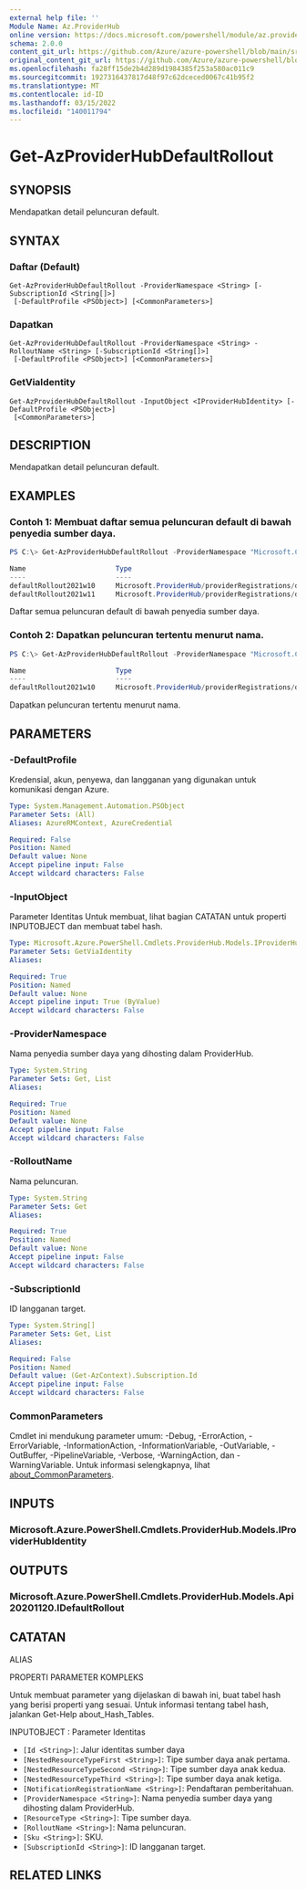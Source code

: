 ```yaml
---
external help file: ''
Module Name: Az.ProviderHub
online version: https://docs.microsoft.com/powershell/module/az.providerhub/get-azproviderhubdefaultrollout
schema: 2.0.0
content_git_url: https://github.com/Azure/azure-powershell/blob/main/src/ProviderHub/help/Get-AzProviderHubDefaultRollout.md
original_content_git_url: https://github.com/Azure/azure-powershell/blob/main/src/ProviderHub/help/Get-AzProviderHubDefaultRollout.md
ms.openlocfilehash: fa28ff15de2b4d289d1984385f253a580ac011c9
ms.sourcegitcommit: 1927316437817d48f97c62dceced0067c41b95f2
ms.translationtype: MT
ms.contentlocale: id-ID
ms.lasthandoff: 03/15/2022
ms.locfileid: "140011794"
---
```

# Get-AzProviderHubDefaultRollout

## SYNOPSIS
Mendapatkan detail peluncuran default.

## SYNTAX

### Daftar (Default)
```
Get-AzProviderHubDefaultRollout -ProviderNamespace <String> [-SubscriptionId <String[]>]
 [-DefaultProfile <PSObject>] [<CommonParameters>]
```

### Dapatkan
```
Get-AzProviderHubDefaultRollout -ProviderNamespace <String> -RolloutName <String> [-SubscriptionId <String[]>]
 [-DefaultProfile <PSObject>] [<CommonParameters>]
```

### GetViaIdentity
```
Get-AzProviderHubDefaultRollout -InputObject <IProviderHubIdentity> [-DefaultProfile <PSObject>]
 [<CommonParameters>]
```

## DESCRIPTION
Mendapatkan detail peluncuran default.

## EXAMPLES

### Contoh 1: Membuat daftar semua peluncuran default di bawah penyedia sumber daya.
```powershell
PS C:\> Get-AzProviderHubDefaultRollout -ProviderNamespace "Microsoft.Contoso"

Name                      Type
----                      ----
defaultRollout2021w10     Microsoft.ProviderHub/providerRegistrations/defaultRollouts
defaultRollout2021w11     Microsoft.ProviderHub/providerRegistrations/defaultRollouts
```

Daftar semua peluncuran default di bawah penyedia sumber daya.

### Contoh 2: Dapatkan peluncuran tertentu menurut nama.
```powershell
PS C:\> Get-AzProviderHubDefaultRollout -ProviderNamespace "Microsoft.Contoso" -RolloutName "defaultRollout2021w10"

Name                      Type
----                      ----
defaultRollout2021w10     Microsoft.ProviderHub/providerRegistrations/defaultRollouts
```

Dapatkan peluncuran tertentu menurut nama.

## PARAMETERS

### -DefaultProfile
Kredensial, akun, penyewa, dan langganan yang digunakan untuk komunikasi dengan Azure.

```yaml
Type: System.Management.Automation.PSObject
Parameter Sets: (All)
Aliases: AzureRMContext, AzureCredential

Required: False
Position: Named
Default value: None
Accept pipeline input: False
Accept wildcard characters: False
```

### -InputObject
Parameter Identitas Untuk membuat, lihat bagian CATATAN untuk properti INPUTOBJECT dan membuat tabel hash.

```yaml
Type: Microsoft.Azure.PowerShell.Cmdlets.ProviderHub.Models.IProviderHubIdentity
Parameter Sets: GetViaIdentity
Aliases:

Required: True
Position: Named
Default value: None
Accept pipeline input: True (ByValue)
Accept wildcard characters: False
```

### -ProviderNamespace
Nama penyedia sumber daya yang dihosting dalam ProviderHub.

```yaml
Type: System.String
Parameter Sets: Get, List
Aliases:

Required: True
Position: Named
Default value: None
Accept pipeline input: False
Accept wildcard characters: False
```

### -RolloutName
Nama peluncuran.

```yaml
Type: System.String
Parameter Sets: Get
Aliases:

Required: True
Position: Named
Default value: None
Accept pipeline input: False
Accept wildcard characters: False
```

### -SubscriptionId
ID langganan target.

```yaml
Type: System.String[]
Parameter Sets: Get, List
Aliases:

Required: False
Position: Named
Default value: (Get-AzContext).Subscription.Id
Accept pipeline input: False
Accept wildcard characters: False
```

### CommonParameters
Cmdlet ini mendukung parameter umum: -Debug, -ErrorAction, -ErrorVariable, -InformationAction, -InformationVariable, -OutVariable, -OutBuffer, -PipelineVariable, -Verbose, -WarningAction, dan -WarningVariable. Untuk informasi selengkapnya, lihat [about_CommonParameters](http://go.microsoft.com/fwlink/?LinkID=113216).

## INPUTS

### Microsoft.Azure.PowerShell.Cmdlets.ProviderHub.Models.IProviderHubIdentity

## OUTPUTS

### Microsoft.Azure.PowerShell.Cmdlets.ProviderHub.Models.Api20201120.IDefaultRollout

## CATATAN

ALIAS

PROPERTI PARAMETER KOMPLEKS

Untuk membuat parameter yang dijelaskan di bawah ini, buat tabel hash yang berisi properti yang sesuai. Untuk informasi tentang tabel hash, jalankan Get-Help about_Hash_Tables.


INPUTOBJECT <IProviderHubIdentity>: Parameter Identitas
  - `[Id <String>]`: Jalur identitas sumber daya
  - `[NestedResourceTypeFirst <String>]`: Tipe sumber daya anak pertama.
  - `[NestedResourceTypeSecond <String>]`: Tipe sumber daya anak kedua.
  - `[NestedResourceTypeThird <String>]`: Tipe sumber daya anak ketiga.
  - `[NotificationRegistrationName <String>]`: Pendaftaran pemberitahuan.
  - `[ProviderNamespace <String>]`: Nama penyedia sumber daya yang dihosting dalam ProviderHub.
  - `[ResourceType <String>]`: Tipe sumber daya.
  - `[RolloutName <String>]`: Nama peluncuran.
  - `[Sku <String>]`: SKU.
  - `[SubscriptionId <String>]`: ID langganan target.

## RELATED LINKS

